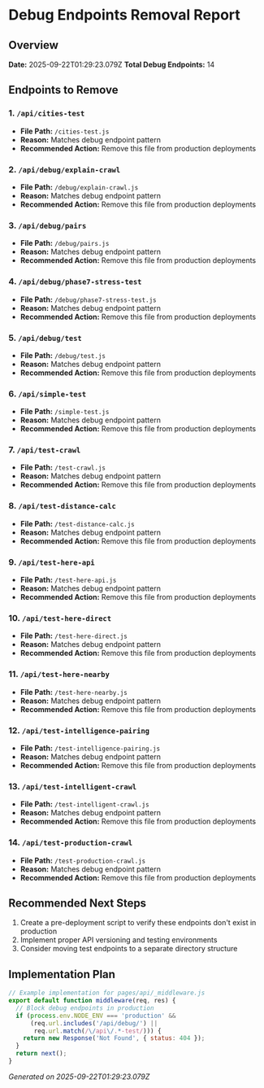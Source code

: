 # Debug Endpoints Removal Report
  
## Overview

**Date:** 2025-09-22T01:29:23.079Z
**Total Debug Endpoints:** 14

## Endpoints to Remove


### 1. `/api/cities-test`

- **File Path:** `/cities-test.js`
- **Reason:** Matches debug endpoint pattern
- **Recommended Action:** Remove this file from production deployments


### 2. `/api/debug/explain-crawl`

- **File Path:** `/debug/explain-crawl.js`
- **Reason:** Matches debug endpoint pattern
- **Recommended Action:** Remove this file from production deployments


### 3. `/api/debug/pairs`

- **File Path:** `/debug/pairs.js`
- **Reason:** Matches debug endpoint pattern
- **Recommended Action:** Remove this file from production deployments


### 4. `/api/debug/phase7-stress-test`

- **File Path:** `/debug/phase7-stress-test.js`
- **Reason:** Matches debug endpoint pattern
- **Recommended Action:** Remove this file from production deployments


### 5. `/api/debug/test`

- **File Path:** `/debug/test.js`
- **Reason:** Matches debug endpoint pattern
- **Recommended Action:** Remove this file from production deployments


### 6. `/api/simple-test`

- **File Path:** `/simple-test.js`
- **Reason:** Matches debug endpoint pattern
- **Recommended Action:** Remove this file from production deployments


### 7. `/api/test-crawl`

- **File Path:** `/test-crawl.js`
- **Reason:** Matches debug endpoint pattern
- **Recommended Action:** Remove this file from production deployments


### 8. `/api/test-distance-calc`

- **File Path:** `/test-distance-calc.js`
- **Reason:** Matches debug endpoint pattern
- **Recommended Action:** Remove this file from production deployments


### 9. `/api/test-here-api`

- **File Path:** `/test-here-api.js`
- **Reason:** Matches debug endpoint pattern
- **Recommended Action:** Remove this file from production deployments


### 10. `/api/test-here-direct`

- **File Path:** `/test-here-direct.js`
- **Reason:** Matches debug endpoint pattern
- **Recommended Action:** Remove this file from production deployments


### 11. `/api/test-here-nearby`

- **File Path:** `/test-here-nearby.js`
- **Reason:** Matches debug endpoint pattern
- **Recommended Action:** Remove this file from production deployments


### 12. `/api/test-intelligence-pairing`

- **File Path:** `/test-intelligence-pairing.js`
- **Reason:** Matches debug endpoint pattern
- **Recommended Action:** Remove this file from production deployments


### 13. `/api/test-intelligent-crawl`

- **File Path:** `/test-intelligent-crawl.js`
- **Reason:** Matches debug endpoint pattern
- **Recommended Action:** Remove this file from production deployments


### 14. `/api/test-production-crawl`

- **File Path:** `/test-production-crawl.js`
- **Reason:** Matches debug endpoint pattern
- **Recommended Action:** Remove this file from production deployments


## Recommended Next Steps

1. Create a pre-deployment script to verify these endpoints don't exist in production
2. Implement proper API versioning and testing environments
3. Consider moving test endpoints to a separate directory structure

## Implementation Plan

```javascript
// Example implementation for pages/api/_middleware.js
export default function middleware(req, res) {
  // Block debug endpoints in production
  if (process.env.NODE_ENV === 'production' && 
      (req.url.includes('/api/debug/') || 
       req.url.match(/\/api\/.*-test/))) {
    return new Response('Not Found', { status: 404 });
  }
  return next();
}
```

*Generated on 2025-09-22T01:29:23.079Z*
